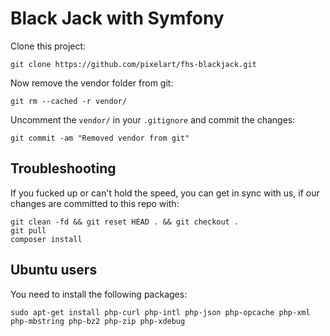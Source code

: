 Black Jack with Symfony
=======================

Clone this project:

    git clone https://github.com/pixelart/fhs-blackjack.git
    
Now remove the vendor folder from git:

    git rm --cached -r vendor/
    
Uncomment the `vendor/` in your `.gitignore` and commit the changes:
 
    git commit -am "Removed vendor from git"

Troubleshooting
---------------

If you fucked up or can't hold the speed, you can get in sync with us, if
our changes are committed to this repo with:

    git clean -fd && git reset HEAD . && git checkout .
    git pull
    composer install


Ubuntu users
------------

You need to install the following packages:

```
sudo apt-get install php-curl php-intl php-json php-opcache php-xml php-mbstring php-bz2 php-zip php-xdebug
```
